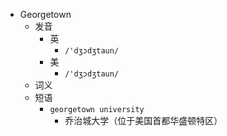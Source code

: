 - Georgetown
  - 发音
    - 英
      - `/'dʒɔdʒtaun/`
    - 美
      - `/'dʒɔdʒtaun/`
  - 词义
  - 短语
    - `georgetown university`
      - 乔治城大学（位于美国首都华盛顿特区） 
